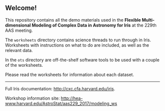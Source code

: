 ## Welcome!

This repository contains all the demo materials used in the **Flexible
Multi-dimensional Modeling of Complex Data in Astronomy for Iris** at the 229th
AAS meeting. 

The `worksheets` directory contains science threads to run through in
Iris. Worksheets with instructions on what to do are included, as well as the
relevant data.

In the `ots` directory are off-the-shelf software tools to be used with a
couple of the worksheets.

Please read the worksheets for information about each dataset.

-------------------------------------------------------------------------
Full Iris documentation:
http://cxc.cfa.harvard.edu/iris. 

Workshop information site:
http://hea-www.harvard.edu/AstroStat/aas229_2017/modeling_ws
